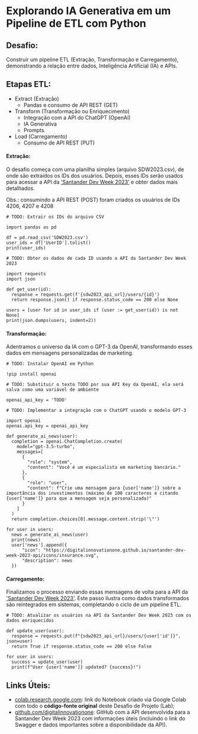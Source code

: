# Explorando IA Generativa em um Pipeline de ETL com Python

## Desafio:
Construir um pipeline ETL (Extração, Transformação e Carregamento), demonstrando a relação entre dados, Inteligência Artificial (IA) e APIs. 

## Etapas ETL:
- Extract (Extração)
	* Pandas e consumo de API REST (GET)
- Transform (Transformação ou Enriquecimento)
	* Integração com a API do ChatGPT (OpenAI)
	* IA Generativa
	* Prompts
- Load (Carregamento)
	* Consumo de API REST (PUT)

#### Extração: 
O desafio começa com uma planilha simples (arquivo SDW2023.csv), de onde são extraídos os IDs dos usuários. Depois, esses IDs serão usados para acessar a API da ['Santander Dev Week 2023'](https://sdw-2023-prd.up.railway.app/swagger-ui/index.html) e obter dados mais detalhados. 

Obs.: consumindo a API REST (POST) foram criados os usuários de IDs 4206, 4207 e 4208

```
# TODO: Extrair os IDs do arquivo CSV

import pandas as pd

df = pd.read_csv('SDW2023.csv')
user_ids = df['UserID'].tolist()
print(user_ids)
```

```
# TODO: Obter os dados de cada ID usando a API da Santander Dev Week 2023

import requests
import json

def get_user(id):
  response = requests.get(f'{sdw2023_api_url}/users/{id}')
  return response.json() if response.status_code == 200 else None

users = [user for id in user_ids if (user := get_user(id)) is not None]
print(json.dumps(users, indent=2))
```

#### Transformação: 
Adentramos o universo da IA com o GPT-3 da OpenAI, transformando esses dados em mensagens personalizadas de marketing. 

```
# TODO: Instalar OpenAI em Python

!pip install openai
```

```
# TODO: Substituir o texto TODO por sua API Key da OpenAI, ela será salva como uma variável de ambiente

openai_api_key = 'TODO'
```

```
# TODO: Implementar a integração com o ChatGPT usando o modelo GPT-3

import openai
openai.api_key = openai_api_key

def generate_ai_news(user):
  completion = openai.ChatCompletion.create(
    model="gpt-3.5-turbo",
    messages=[
      {
        "role": "system",
        "content": "Você é um especialista em marketing bancário."
      },
      {
        "role": "user",
        "content": f"Crie uma mensagem para {user['name']} sobre a importância dos investimentos (máximo de 100 caracteres e citando {user['name']} para que a mensagem seja personalizada)"
      }
    ]
  )
  return completion.choices[0].message.content.strip('\"')

for user in users:
  news = generate_ai_news(user)
  print(news)
  user['news'].append({
      "icon": "https://digitalinnovationone.github.io/santander-dev-week-2023-api/icons/insurance.svg",
      "description": news
  })
```

#### Carregamento: 
Finalizamos o processo enviando essas mensagens de volta para a API da ['Santander Dev Week 2023'](https://sdw-2023-prd.up.railway.app/swagger-ui/index.html). Este passo ilustra como dados transformados são reintegrados em sistemas, completando o ciclo de um pipeline ETL.

```
# TODO: Atualizar os usuários na API da Santander Dev Week 2023 com os dados enriquecidos

def update_user(user):
  response = requests.put(f"{sdw2023_api_url}/users/{user['id']}", json=user)
  return True if response.status_code == 200 else False

for user in users:
  success = update_user(user)
  print(f"User {user['name']} updated? {success}!")
```

## Links Úteis:
- [colab.research.google.com](https://colab.research.google.com/drive/1SF_Q3AybFPozCcoFBptDSFbMk-6IVGF-?usp=sharing): link do Notebook criado via Google Colab com todo o **código-fonte original** deste Desafio de Projeto (Lab);
- [github.com/digitalinnovationone](https://github.com/digitalinnovationone/santander-dev-week-2023-api): GitHub com a API desenvolvida para a Santander Dev Week 2023 com informações úteis (incluindo o link do Swagger e dados importantes sobre a disponibilidade da API).

